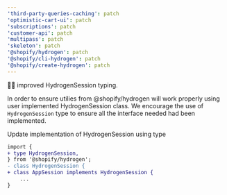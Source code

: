 ```yaml
---
'third-party-queries-caching': patch
'optimistic-cart-ui': patch
'subscriptions': patch
'customer-api': patch
'multipass': patch
'skeleton': patch
'@shopify/hydrogen': patch
'@shopify/cli-hydrogen': patch
'@shopify/create-hydrogen': patch
---
```


👩‍💻 improved HydrogenSession typing.

In order to ensure utilies from @shopify/hydrogen will work properly using user implemented HydrogenSession class. We encourage the use of `HydrogenSession` type to ensure all the interface needed had been implemented.

Update implementation of HydrogenSession using type

```diff
import {
+ type HydrogenSession,
} from '@shopify/hydrogen';
- class HydrogenSession {
+ class AppSession implements HydrogenSession {
    ...
}
```
